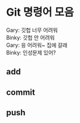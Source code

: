 # Git 명령어 모음

Gary: 깃헙 너무 어려워  
Binky: 깃헙 안 어려워  
Gary: 응 어려워~ 집에 갈래  
Binky: 인성문제 있어?

## add

## commit

## push
